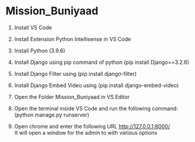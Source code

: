 # Mission_Buniyaad

1. Install VS Code
2. Install Extension Python Intellisense in VS Code
2. Install Python (3.9.6)
3. Install Django using pip command of python (pip install Django==3.2.6)
4. Install Django Filter using (pip install django-filter)
5. Install Django Embed Video using (pip install django-embed-video)
6. Open the Folder Mission_Buniyaad in VS Editor
7. Open the terminal inside VS Code and run the following command: (python manage.py runserver)

6. Open chrome and enter the following URL
	http://127.0.0.1:8000/<br>
It will open a window for the admin to with various options<br>

